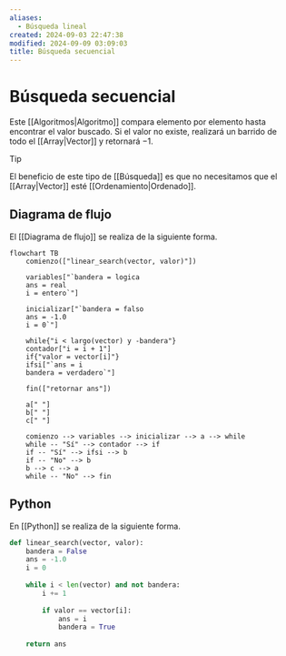 ```yaml
---
aliases:
  - Búsqueda lineal
created: 2024-09-03 22:47:38
modified: 2024-09-09 03:09:03
title: Búsqueda secuencial
---
```


# Búsqueda secuencial

Este [[Algoritmos|Algoritmo]] compara elemento por elemento hasta encontrar el valor buscado. Si el valor no existe, realizará un barrido de todo el [[Array|Vector]] y retornará $-1$.

> [!tip]
> El beneficio de este tipo de [[Búsqueda]] es que no necesitamos que el [[Array|Vector]] esté [[Ordenamiento|Ordenado]].

## Diagrama de flujo

El [[Diagrama de flujo]] se realiza de la siguiente forma.

```mermaid
flowchart TB
	comienzo(["linear_search(vector, valor)"])
    
	variables["`bandera = logica
	ans = real
	i = entero`"]
	
	inicializar["`bandera = falso
	ans = -1.0
	i = 0`"]
	
	while{"i < largo(vector) y -bandera"}
	contador["i = i + 1"]
	if{"valor = vector[i]"}
	ifsi["`ans = i
	bandera = verdadero`"]
	
	fin(["retornar ans"])
	
	a[" "]
	b[" "]
	c[" "]
    
	comienzo --> variables --> inicializar --> a --> while
	while -- "Sí" --> contador --> if
	if -- "Sí" --> ifsi --> b
	if -- "No" --> b
	b --> c --> a
	while -- "No" --> fin
```

## Python

En [[Python]] se realiza de la siguiente forma.

```python
def linear_search(vector, valor):
    bandera = False
    ans = -1.0
    i = 0
    
    while i < len(vector) and not bandera:
        i += 1
        
        if valor == vector[i]:
            ans = i
            bandera = True
    
    return ans
```
